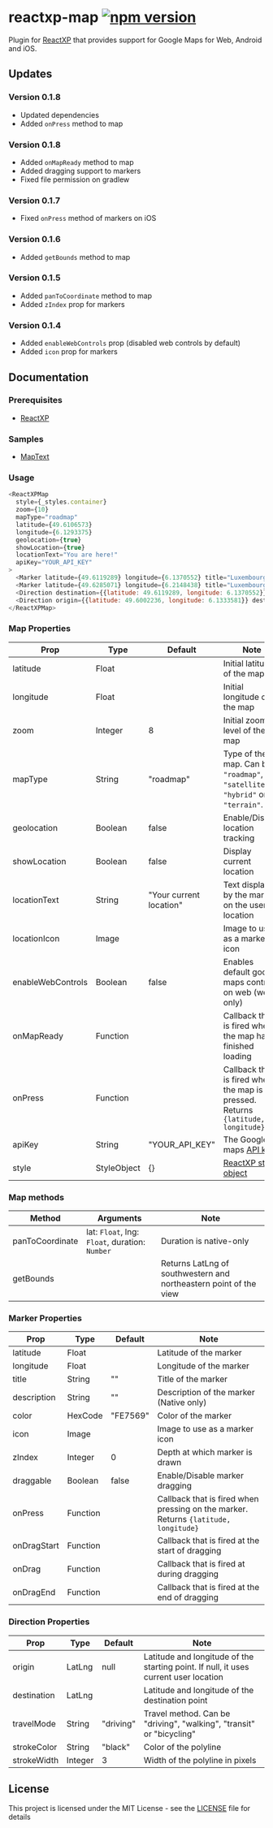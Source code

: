 # reactxp-map [![npm version](https://img.shields.io/npm/v/reactxp-map.svg?style=flat)](https://www.npmjs.com/package/reactxp-map)
Plugin for [ReactXP](https://microsoft.github.io/reactxp/) that provides support for Google Maps for Web, Android and iOS.

## Updates
### Version 0.1.8
* Updated dependencies
* Added `onPress` method to map

### Version 0.1.8
* Added `onMapReady` method to map
* Added dragging support to markers
* Fixed file permission on gradlew

### Version 0.1.7
* Fixed `onPress` method of markers on iOS

### Version 0.1.6
* Added `getBounds` method to map

### Version 0.1.5
* Added `panToCoordinate` method to map
* Added `zIndex` prop for markers

### Version 0.1.4
* Added `enableWebControls` prop (disabled web controls by default)
* Added `icon` prop for markers

## Documentation

### Prerequisites
* [ReactXP](https://github.com/microsoft/reactxp/)

### Samples
* [MapText](https://github.com/Fulanko/reactxp-map/tree/master/samples/MapTest)

### Usage
```javascript
<ReactXPMap
  style={_styles.container}
  zoom={10}
  mapType="roadmap"
  latitude={49.6106573}
  longitude={6.1293375}
  geolocation={true}
  showLocation={true}
  locationText="You are here!"
  apiKey="YOUR_API_KEY"
>
  <Marker latitude={49.6119289} longitude={6.1370552} title="Luxembourg City" description="Capital city of Luxembourg" color="00c00c" onPress={this.showMessage}/>
  <Marker latitude={49.6285071} longitude={6.2148438} title="Luxembourg Airport" color="2fb6ab" onPress={this.showMessage}/>
  <Direction destination={{latitude: 49.6119289, longitude: 6.1370552}}/>
  <Direction origin={{latitude: 49.6002236, longitude: 6.1333581}} destination={{latitude: 49.609966, longitude: 6.129702}} travelMode="walking" strokeColor="red" strokeWidth={3}/>
</ReactXPMap>
```

### Map Properties
| Prop         | Type            | Default  | Note |
|--------------|-----------------|----------|------|
| latitude     | Float           |          | Initial latitude of the map |
| longitude    | Float           |          | Initial longitude of the map |
| zoom         | Integer         | 8        | Initial zoom level of the map |
| mapType      | String          | "roadmap" | Type of the map. Can be `"roadmap"`, `"satellite"`, `"hybrid"` or `"terrain"`. |
| geolocation  | Boolean         | false    | Enable/Disable location tracking |
| showLocation | Boolean         | false    | Display current location |
| locationText | String          | "Your current location" | Text displayed by the marker on the user location |
| locationIcon | Image           |          | Image to use as a marker icon |
| enableWebControls | Boolean    | false    | Enables default google maps controls on web (web only) |
| onMapReady   | Function        |          | Callback that is fired when the map has finished loading |
| onPress      | Function        |          | Callback that is fired when the map is pressed. Returns `{latitude, longitude}` |
| apiKey       | String          | "YOUR_API_KEY" | The Google maps [API key](https://developers.google.com/maps/documentation/javascript/get-api-key) |
| style        | StyleObject     | {} | [ReactXP style object](https://microsoft.github.io/reactxp/docs/styles.html) |

### Map methods
| Method          | Arguments                               | Note                    |
|-----------------|-----------------------------------------|-------------------------|
| panToCoordinate | lat: `Float`, lng: `Float`, duration: `Number` | Duration is native-only |
| getBounds       |                                         | Returns LatLng of southwestern and northeastern point of the view |

### Marker Properties
| Prop         | Type            | Default  | Note |
|--------------|-----------------|----------|------|
| latitude     | Float           |          | Latitude of the marker |
| longitude    | Float           |          | Longitude of the marker |
| title        | String          | ""       | Title of the marker |
| description  | String          | ""       | Description of the marker (Native only) |
| color        | HexCode         | "FE7569" | Color of the marker |
| icon         | Image           |          | Image to use as a marker icon |
| zIndex       | Integer         | 0        | Depth at which marker is drawn |
| draggable    | Boolean         | false    | Enable/Disable marker dragging |
| onPress      | Function        |          | Callback that is fired when pressing on the marker. Returns `{latitude, longitude}` |
| onDragStart  | Function        |          | Callback that is fired at the start of dragging |
| onDrag       | Function        |          | Callback that is fired at during dragging |
| onDragEnd    | Function        |          | Callback that is fired at the end of dragging |

### Direction Properties
| Prop         | Type            | Default  | Note |
|--------------|-----------------|----------|------|
| origin       | LatLng          | null     | Latitude and longitude of the starting point. If null, it uses current user location |
| destination  | LatLng          |          | Latitude and longitude of the destination point |
| travelMode   | String          | "driving"| Travel method. Can be "driving", "walking", "transit" or "bicycling" |
| strokeColor  | String          | "black"  | Color of the polyline |
| strokeWidth  | Integer         | 3        | Width of the polyline in pixels |

## License
This project is licensed under the MIT License - see the [LICENSE](LICENSE) file for details
